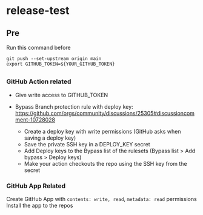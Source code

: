 # release-test

## Pre
 
 Run this command before
 
 ```
 git push --set-upstream origin main
 export GITHUB_TOKEN=${YOUR_GITHUB_TOKEN}
 ```

##

### GitHub Action related

- Give write access to GITHUB_TOKEN

- Bypass Branch protection rule with deploy key: https://github.com/orgs/community/discussions/25305#discussioncomment-10728028
  - Create a deploy key with write permissions (GitHub asks when saving a deploy key)
  - Save the private SSH key in a DEPLOY_KEY secret
  - Add Deploy keys to the Bypass list of the rulesets (Bypass list > Add bypass > Deploy keys)
  - Make your action checkouts the repo using the SSH key from the secret

### GitHub App Related

Create GitHub App with  `contents: write, read`, `metadata: read` permissions
Install the app to the repos